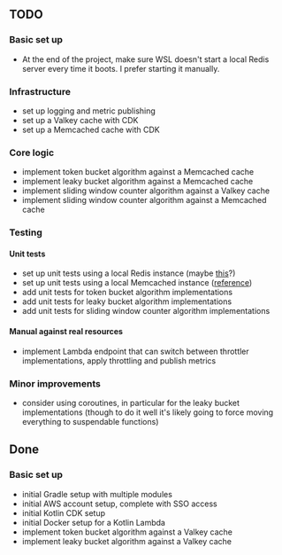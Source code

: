 ## TODO

### Basic set up

- At the end of the project, make sure WSL doesn't start a local Redis server every time it boots. I prefer starting it manually.

### Infrastructure

- set up logging and metric publishing
- set up a Valkey cache with CDK
- set up a Memcached cache with CDK

### Core logic

- implement token bucket algorithm against a Memcached cache
- implement leaky bucket algorithm against a Memcached cache
- implement sliding window counter algorithm against a Valkey cache
- implement sliding window counter algorithm against a Memcached cache

### Testing

#### Unit tests

- set up unit tests using a local Redis instance (maybe [this](https://www.baeldung.com/spring-embedded-redis)?)
- set up unit tests using a local Memcached instance ([reference](https://www.memcachier.com/documentation/local-usage))
- add unit tests for token bucket algorithm implementations 
- add unit tests for leaky bucket algorithm implementations 
- add unit tests for sliding window counter algorithm implementations

#### Manual against real resources

- implement Lambda endpoint that can switch between throttler implementations, apply throttling and publish metrics

### Minor improvements

- consider using coroutines, in particular for the leaky bucket implementations (though to do it well it's likely going to force moving everything to suspendable functions)

## Done

### Basic set up 

- initial Gradle setup with multiple modules
- initial AWS account setup, complete with SSO access
- initial Kotlin CDK setup
- initial Docker setup for a Kotlin Lambda
- implement token bucket algorithm against a Valkey cache
- implement leaky bucket algorithm against a Valkey cache